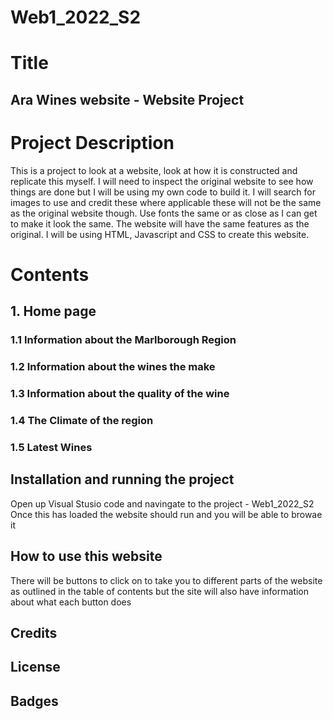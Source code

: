 # Web1_2022_S2
# Title
## Ara Wines website - Website Project 

# Project Description
This is a project to look at a website, look at how it is constructed and replicate this myself. I will need to inspect the original website to see how things are done but I will be using my own code to build it.
I will search for images to use and credit these where applicable these will not be the same as the original website though. Use fonts the same or as close as I can get to make it look the same. The website will have the same features as the original. 
I will be using HTML, Javascript and CSS to create this website. 

# Contents
 ## 1. Home page
 ### 1.1 Information about the Marlborough Region
 ### 1.2 Information about the wines the make
 ### 1.3 Information about the quality of the wine
 ### 1.4 The Climate of the region
 ### 1.5 Latest Wines
 
 ## Installation and running the project
 Open up Visual Stusio code and navingate to the project - Web1_2022_S2
 Once this has loaded the website should run and you will be able to browae it
 
 ## How to use this website
There will be buttons to click on to take you to different parts of the website as outlined in the table of contents but the site will also have information about what each button does

## Credits

## License 

## Badges
